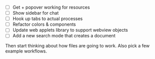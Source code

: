 - [ ] Get + popover working for resources
- [ ] Show sidebar for chat
- [ ] Hook up tabs to actual processes
- [ ] Refactor colors & components
- [ ] Update web applets library to support webview objects
- [ ] Add a new search mode that creates a document

Then start thinking about how files are going to work. Also pick a few example workflows.
